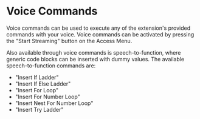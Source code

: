 # Voice Commands

Voice commands can be used to execute any of the extension's provided commands with your voice. Voice commands can be activated by pressing the "Start Streaming" button on the Access Menu.

Also available through voice commands is speech-to-function, where generic code blocks can be inserted with dummy values. The available speech-to-function commands are:

-   "Insert If Ladder"
-   "Insert If Else Ladder"
-   "Insert For Loop"
-   "Insert For Number Loop"
-   "Insert Nest For Number Loop"
-   "Insert Try Ladder"
